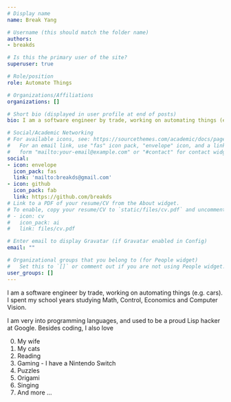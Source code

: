 ```yaml
---
# Display name
name: Break Yang

# Username (this should match the folder name)
authors:
- breakds

# Is this the primary user of the site?
superuser: true

# Role/position
role: Automate Things

# Organizations/Affiliations
organizations: []

# Short bio (displayed in user profile at end of posts)
bio: I am a software engineer by trade, working on automating things (e.g. cars). I spent my school years studying Math, Control, Economics and Computer Vision.

# Social/Academic Networking
# For available icons, see: https://sourcethemes.com/academic/docs/page-builder/#icons
#   For an email link, use "fas" icon pack, "envelope" icon, and a link in the
#   form "mailto:your-email@example.com" or "#contact" for contact widget.
social:
- icon: envelope
  icon_pack: fas
  link: 'mailto:breakds@gmail.com'
- icon: github
  icon_pack: fab
  link: https://github.com/breakds
# Link to a PDF of your resume/CV from the About widget.
# To enable, copy your resume/CV to `static/files/cv.pdf` and uncomment the lines below.
# - icon: cv
#   icon_pack: ai
#   link: files/cv.pdf

# Enter email to display Gravatar (if Gravatar enabled in Config)
email: ""

# Organizational groups that you belong to (for People widget)
#   Set this to `[]` or comment out if you are not using People widget.
user_groups: []
---
```


I am a software engineer by trade, working on automating things (e.g. cars). I spent my school years studying Math, Control, Economics and Computer Vision.

I am very into programming languages, and used to be a proud Lisp hacker at Google. Besides coding, I also love

0. My wife
1. My cats
2. Reading
3. Gaming - I have a Nintendo Switch
4. Puzzles
5. Origami
6. Singing
7. And more ...
